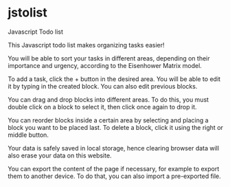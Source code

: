 # jstolist
Javascript Todo list

This Javascript todo list makes organizing tasks easier!

You will be able to sort your tasks in different areas, depending on their importance and urgency, according to the Eisenhower Matrix model.

To add a task, click the + button in the desired area. You will be able to edit it by typing in the created block. You can also edit previous blocks.

You can drag and drop blocks into different areas. To do this, you must double click on a block to select it, then click once again to drop it.

You can reorder blocks inside a certain area by selecting and placing a block you want to be placed last. To delete a block, click it using the right or middle button.

Your data is safely saved in local storage, hence clearing browser data will also erase your data on this website.

You can export the content of the page if necessary, for example to export them to another device. To do that, you can also import a pre-exported file.